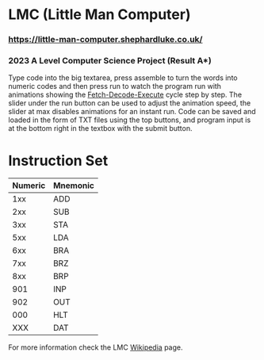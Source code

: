 # LMC (Little Man Computer)
### https://little-man-computer.shephardluke.co.uk/
### 2023 A Level Computer Science Project (Result A*)


Type code into the big textarea, press assemble to turn the words into numeric codes and then press run to watch the program run with animations showing the [Fetch-Decode-Execute](https://en.wikipedia.org/wiki/Instruction_cycle) cycle step by step. 
The slider under the run button can be used to adjust the animation speed, the slider at max disables animations for an instant run.
Code can be saved and loaded in the form of TXT files using the top buttons, and program input is at the bottom right in the textbox with the submit button.

# Instruction Set

|Numeric|Mnemonic|
|---|---|
|1xx|ADD|
|2xx|SUB|
|3xx|STA|
|5xx|LDA|
|6xx|BRA|
|7xx|BRZ|
|8xx|BRP|
|901|INP|
|902|OUT|
|000|HLT|
|XXX|DAT|

For more information check the LMC [Wikipedia](https://en.wikipedia.org/wiki/Little_man_computer) page.

